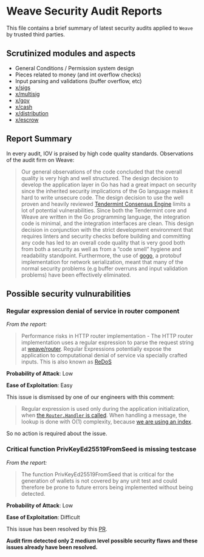 # Weave Security Audit Reports

This file contains a brief summary of latest security audits applied to `Weave` by trusted third parties.

## Scrutinized modules and aspects

- General Conditions / Permission system design
- Pieces related to money (and int overflow checks)
- Input parsing and validations (buffer overflow, etc)
- [x/sigs](./x/sigs)
- [x/multisig](./x/multisig)
- [x/gov](./x/gov)
- [x/cash](./x/cash)
- [x/distribution](./x/distribution)
- [x/escrow](./x/escrow)

## Report Summary

In every audit, IOV is praised by high code quality standards.
Observations of the audit firm on Weave:

> Our general observations of the code concluded that the overall quality is very high and well structured. The design decision to develop the application layer in Go has had a great impact on security since the inherited security implications of the Go language makes it hard to write unsecure code. The design decision to use the well proven and heavily reviewed [Tendermint Consensus Engine](https://tendermint.com/) limits a lot of potential vulnerabilities. Since both the Tendermint core and Weave are written in the Go programming language, the integration code is minimal, and the integration interfaces are clean. This design decision in conjunction with the strict development environment that requires linters and security checks before building and committing any code has led to an overall code quality that is very good both from both a security as well as from a “code smell” hygiene and readability standpoint. Furthermore, the use of [gogo](https://github.com/gogo/protobuf), a protobuf implementation for network serialization, meant that many of the normal security problems (e.g buffer overruns and input validation problems) have been effectively eliminated.

## Possible security vulnurabilities

### Regular expression denial of service in router component

_From the report:_
> Performance risks in HTTP router implementation - The HTTP router implementation uses a regular expression to parse the request string at [weave/router](https://github.com/iov-one/weave/app/router.go#L12). Regular Expressions potentially expose the application to computational denial of service via specially crafted inputs. This is also known as [ReDoS](https://www.owasp.org/index.php/Regular_expression_Denial_of_Service_-_ReDoS)

**Probability of Attack**: Low

**Ease of Exploitation**: Easy

This issue is dismissed by one of our engineers with this comment:
> Regular expression is used only during the application initialization, when [the `Router.Handler` is called](https://github.com/iov-one/weave/blob/master/app/router.go#L37-L42). When handling a message, the lookup is done with O(1) complexity, because [we are using an index](https://github.com/iov-one/weave/blob/master/app/router.go#L53-L54).

So no action is required about the issue.

### Critical function PrivKeyEd25519FromSeed is missing testcase

_From the report:_
> The function PrivKeyEd25519FromSeed that is critical for the generation of wallets is not covered by any unit test and could therefore be prone to future errors being implemented without being detected.

**Probability of Attack**: Low

**Ease of Exploitation**: Difficult

This issue has been resolved by this [PR](https://github.com/iov-one/weave/pull/1038).

**Audit firm detected only 2 medium level possible security flaws and these issues already have been resolved.**
